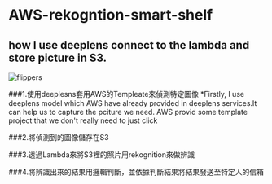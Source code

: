 # AWS-rekogntion-smart-shelf
## how I use deeplens connect to the lambda and store picture in S3.
![flippers](https://yhc-website.s3.ap-northeast-1.amazonaws.com/images/image+1.png) 

###1.使用deeplesns套用AWS的Templeate來偵測特定圖像
*Firstly, I use deeplens model which AWS have already provided in deeplens services.It can help us to capture the pciture we need.
AWS provid some template project that we don't really need to just click 

###2.將偵測到的圖像儲存在S3

###3.透過Lambda來將S3裡的照片用rekognition來做辨識

###4.將辨識出來的結果用邏輯判斷，並依據判斷結果將結果發送至特定人的信箱
